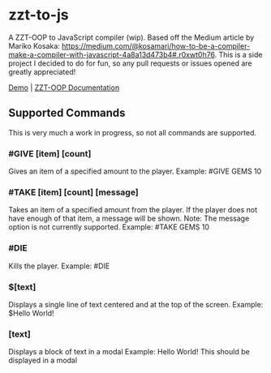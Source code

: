 # zzt-to-js
A ZZT-OOP to JavaScript compiler (wip). Based off the Medium article by Mariko Kosaka: https://medium.com/@kosamari/how-to-be-a-compiler-make-a-compiler-with-javascript-4a8a13d473b4#.r0xwt0h76.
This is a side project I decided to do for fun, so any pull requests or issues opened are greatly appreciated!

[Demo](http://liamdebeasi.com/compiler/) | [ZZT-OOP Documentation](http://apocalyptech.com/linux/zzt/manual/langref.html)

## Supported Commands

This is very much a work in progress, so not all commands are supported.

### #GIVE [item] [count]
Gives an item of a specified amount to the player.
Example: #GIVE GEMS 10

### #TAKE [item] [count] [message]
Takes an item of a specified amount from the player. If the player does not have enough of that item, a message will be shown.
Note: The message option is not currently supported.
Example: #TAKE GEMS 10

### #DIE
Kills the player.
Example: #DIE

### $[text]
Displays a single line of text centered and at the top of the screen.
Example: $Hello World!

### [text]
Displays a block of text in a modal
Example: Hello World! This should be displayed in a modal